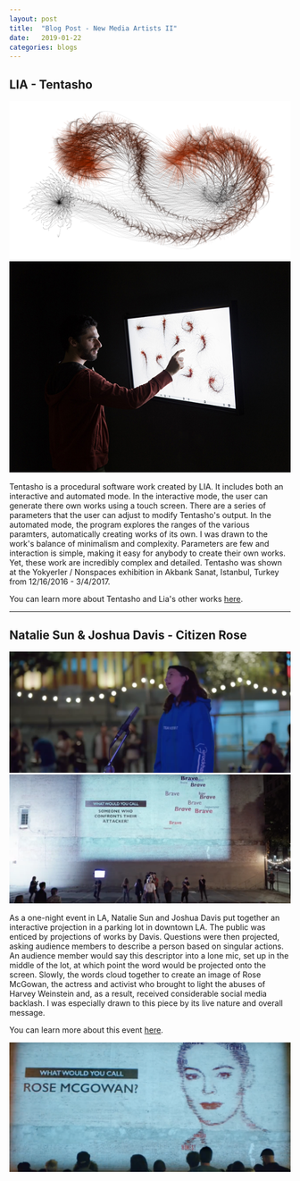```yaml
---
layout: post
title:  "Blog Post - New Media Artists II"
date:   2019-01-22
categories: blogs
---
```


## LIA - Tentasho
![Tentasho Example](/assets/images/tentasho.png "Tentasho Example")
![Tentasho User Interaction](/assets/images/tentasho_user.jpg "Tentasho User Interaction")

Tentasho is a procedural software work created by LIA. It includes both an interactive and automated mode. In the interactive mode, the user can generate there own works using a touch screen. There are a series of parameters that the user can adjust to modify Tentasho's output. In the automated mode, the program explores the ranges of the various paramters, automatically creating works of its own. I was drawn to the work's balance of minimalism and complexity. Parameters are few and interaction is simple, making it easy for anybody to create their own works. Yet, these work are incredibly complex and detailed. Tentasho was shown at the Yokyerler / Nonspaces exhibition in Akbank Sanat, Istanbul, Turkey from 12/16/2016 - 3/4/2017.

You can learn more about Tentasho and Lia's other works [here](https://www.liaworks.com/theprojects/tentasho/).

------

## Natalie Sun & Joshua Davis - Citizen Rose
![Citizen Rose Speaker](/assets/images/mic.png "Citizen Rose Speaker")
![Citizen Rose Screen Early](/assets/images/brave.png "Citizen Rose Screen Early")

As a one-night event in LA, Natalie Sun and Joshua Davis put together an interactive projection in a parking lot in downtown LA. The public was enticed by projections of works by Davis. Questions were then projected, asking audience members to describe a person based on singular actions. An audience member would say this descriptor into a lone mic, set up in the middle of the lot, at which point the word would be projected onto the screen. Slowly, the words cloud together to create an image of Rose McGowan, the actress and activist who brought to light the abuses of Harvey Weinstein and, as a result, received considerable social media backlash. I was especially drawn to this piece by its live nature and overall message.

You can learn more about this event [here](https://onattyso.com/citizenrose.html).

![Citizen Rose Screen End](/assets/images/rose.png "Citizen Rose Screen End")